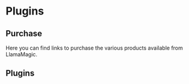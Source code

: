 # Plugins

## Purchase
Here you can find links to purchase the various products available from LlamaMagic.

## Plugins

<script async src="https://js.stripe.com/v3/pricing-table.js"></script>
<stripe-pricing-table pricing-table-id="prctbl_1OeLQ8Fdsj1r46il2N68iN5U"
publishable-key="pk_live_51Mdje9Fdsj1r46ilbr3eeB0vKcThZI0r8J04ZLrPwhcrkTUEjW5168m9xuRYTTkOyAag0rUWqmFhzmEDRcqCUN900038n3jgm8">
</stripe-pricing-table>

<script async src="https://js.stripe.com/v3/pricing-table.js"></script>
<stripe-pricing-table pricing-table-id="prctbl_1MvorOFdsj1r46ilbMhCbFK9"
publishable-key="pk_live_51Mdje9Fdsj1r46ilbr3eeB0vKcThZI0r8J04ZLrPwhcrkTUEjW5168m9xuRYTTkOyAag0rUWqmFhzmEDRcqCUN900038n3jgm8">
</stripe-pricing-table>

<script async src="https://js.stripe.com/v3/pricing-table.js"></script>
<stripe-pricing-table pricing-table-id="prctbl_1OEZKjFdsj1r46ilp3Jw1jak"
publishable-key="pk_live_51Mdje9Fdsj1r46ilbr3eeB0vKcThZI0r8J04ZLrPwhcrkTUEjW5168m9xuRYTTkOyAag0rUWqmFhzmEDRcqCUN900038n3jgm8">
</stripe-pricing-table>

<script async src="https://js.stripe.com/v3/pricing-table.js"></script>
<stripe-pricing-table pricing-table-id="prctbl_1NLxokFdsj1r46il2UUQ1TEg"
publishable-key="pk_live_51Mdje9Fdsj1r46ilbr3eeB0vKcThZI0r8J04ZLrPwhcrkTUEjW5168m9xuRYTTkOyAag0rUWqmFhzmEDRcqCUN900038n3jgm8">
</stripe-pricing-table>